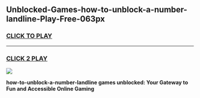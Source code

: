 
## Unblocked-Games-how-to-unblock-a-number-landline-Play-Free-063px
<h3>
<a href="https://premium76.site?title=how-to-unblock-a-number-landline&ref=20M">CLICK TO PLAY</a></h3>
<hr>

<h3>
<a href="https://premium76.site?title=how-to-unblock-a-number-landline&ref=20M">CLICK 2 PLAY</a>
  
</h3>

<a href="https://premium76.site?title=how-to-unblock-a-number-landline&ref=19M"><img src="https://clearcache.store/games.png"></a>


**how-to-unblock-a-number-landline games unblocked: Your Gateway to Fun and Accessible Online Gaming**
